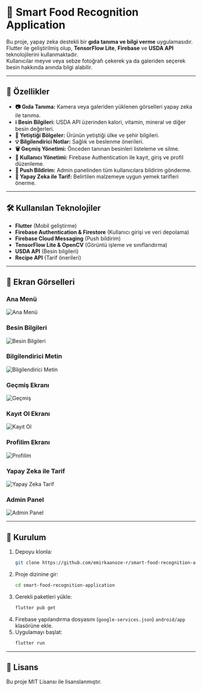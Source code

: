 # 📱 Smart Food Recognition Application

Bu proje, yapay zeka destekli bir **gıda tanıma ve bilgi verme** uygulamasıdır.  
Flutter ile geliştirilmiş olup, **TensorFlow Lite**, **Firebase** ve **USDA API** teknolojilerini kullanmaktadır.  
Kullanıcılar meyve veya sebze fotoğrafı çekerek ya da galeriden seçerek besin hakkında anında bilgi alabilir.

---

## 🚀 Özellikler
- **📷 Gıda Tanıma:** Kamera veya galeriden yüklenen görselleri yapay zeka ile tanıma.
- **ℹ️ Besin Bilgileri:** USDA API üzerinden kalori, vitamin, mineral ve diğer besin değerleri.
- **📍 Yetiştiği Bölgeler:** Ürünün yetiştiği ülke ve şehir bilgileri.
- **💡 Bilgilendirici Notlar:** Sağlık ve beslenme önerileri.
- **🗑 Geçmiş Yönetimi:** Önceden tanınan besinleri listeleme ve silme.
- **👤 Kullanıcı Yönetimi:** Firebase Authentication ile kayıt, giriş ve profil düzenleme.
- **📢 Push Bildirim:** Admin panelinden tüm kullanıcılara bildirim gönderme.
- **🍳 Yapay Zeka ile Tarif:** Belirtilen malzemeye uygun yemek tarifleri önerme.

---

## 🛠 Kullanılan Teknolojiler
- **Flutter** (Mobil geliştirme)
- **Firebase Authentication & Firestore** (Kullanıcı girişi ve veri depolama)
- **Firebase Cloud Messaging** (Push bildirim)
- **TensorFlow Lite & OpenCV** (Görüntü işleme ve sınıflandırma)
- **USDA API** (Besin bilgileri)
- **Recipe API** (Tarif önerileri)

---

## 📸 Ekran Görselleri

### Ana Menü
![Ana Menü](./picture/Ana_Menü.png)

### Besin Bilgileri
![Besin Bilgileri](./picture/Besin_Bilgileri.png)

### Bilgilendirici Metin
![Bilgilendirici Metin](./picture/Bilgilendirici_metin.png)

### Geçmiş Ekranı
![Geçmiş](./picture/Geçmiş_TekSil.png)

### Kayıt Ol Ekranı
![Kayıt Ol](./picture/Kayıt_ol.png)

### Profilim Ekranı
![Profilim](./picture/profilim2.png)

### Yapay Zeka ile Tarif
![Yapay Zeka Tarif](./picture/YapayZekaTarifSonuç.png)

### Admin Panel
![Admin Panel](./picture/adminpanel.png)


---

## 📂 Kurulum

1. Depoyu klonla:
   ```bash
   git clone https://github.com/emirkaanoze-r/smart-food-recognition-application.git
   ```
2. Proje dizinine gir:
   ```bash
   cd smart-food-recognition-application
   ```
3. Gerekli paketleri yükle:
   ```bash
   flutter pub get
   ```
4. Firebase yapılandırma dosyasını (`google-services.json`) `android/app` klasörüne ekle.
5. Uygulamayı başlat:
   ```bash
   flutter run
   ```

---

## 📜 Lisans
Bu proje MIT Lisansı ile lisanslanmıştır.
